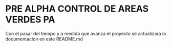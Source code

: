 # PRE ALPHA CONTROL DE AREAS VERDES PA

Con el pasar del tiempo y a medida que avanza el proyecto se actualizara la documentacion en este README.md